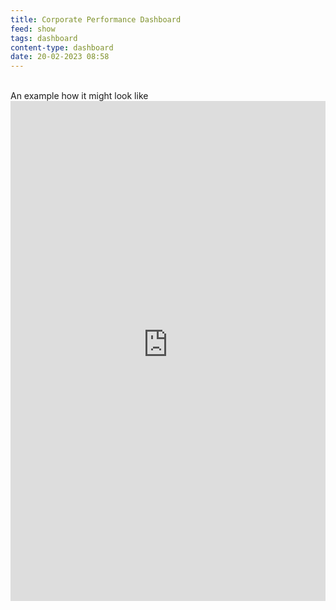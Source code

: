 ```yaml
---
title: Corporate Performance Dashboard
feed: show
tags: dashboard
content-type: dashboard
date: 20-02-2023 08:58
---
```

<br>
An example how it might look like
<iframe src="https://productsup.eu.qlikcloud.com/single/?appid=e701ce59-a8b8-4094-a44a-be8cfdde7bc4&sheet=0a77ccc0-2eea-4b23-984a-6d9255c00c38&theme=horizon" style="border:none" height="800px" width="100%"></iframe>
